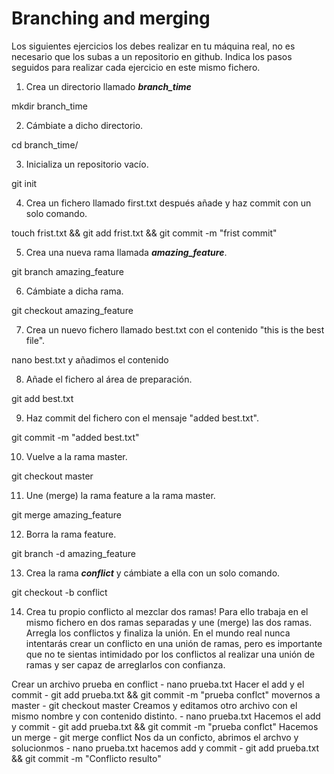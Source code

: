 # Branching and merging

Los siguientes ejercicios los debes realizar en tu máquina real, no es necesario que los subas a un repositorio en github. Indica los pasos seguidos para realizar cada ejercicio en este mismo fichero.

1. Crea un directorio llamado _**branch_time**_

mkdir branch_time

2. Cámbiate a dicho directorio.

cd branch_time/

3. Inicializa un repositorio vacío.

git init

4. Crea un fichero llamado first.txt después añade y haz commit con un solo comando.

touch frist.txt && git add frist.txt && git commit -m "frist commit"

5. Crea una nueva rama llamada _**amazing_feature**_.

git branch amazing_feature

6. Cámbiate a dicha rama.

git checkout amazing_feature

7. Crea un nuevo fichero llamado best.txt con el contenido "this is the best file".

nano best.txt  y añadimos el contenido

8. Añade el fichero al área de preparación.

git add best.txt

9. Haz commit del fichero con el mensaje "added best.txt".

git commit -m "added best.txt"

10. Vuelve a la rama master.

git checkout master

11. Une (merge) la rama feature a la rama master.

git merge amazing_feature 

12. Borra la rama feature.

git branch -d amazing_feature

13. Crea la rama _**conflict**_ y cámbiate a ella con un solo comando.

git checkout -b conflict

14. Crea tu propio conflicto al mezclar dos ramas! Para ello trabaja en el mismo fichero en dos ramas separadas y une (merge) las dos ramas. Arregla los conflictos y finaliza la unión. En el mundo real nunca intentarás crear un conflicto en una unión de ramas, pero es importante que no te sientas intimidado por los conflictos al realizar una unión de ramas y ser capaz de arreglarlos con confianza.

Crear un archivo prueba en conflict - nano prueba.txt
Hacer el add y el commit - git add prueba.txt && git commit -m "prueba conflct"
movernos a master - git checkout master
Creamos y editamos otro archivo con el mismo nombre y con contenido distinto. - nano prueba.txt
Hacemos el add y commit - git add prueba.txt && git commit -m "prueba conflct"
Hacemos un merge - git merge conflict
Nos da un conficto, abrimos el archvo y solucionmos - nano prueba.txt
hacemos add y commit - git add prueba.txt && git commit -m "Conflicto resulto"


